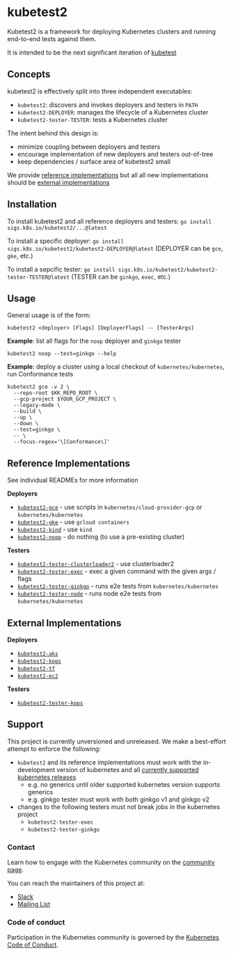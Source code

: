 # kubetest2

Kubetest2 is a framework for deploying Kubernetes clusters and running end-to-end tests against them.

It is intended to be the next significant iteration of [kubetest]

## Concepts

kubetest2 is effectively split into three independent executables:

- `kubetest2`: discovers and invokes deployers and testers in `PATH`
- `kubetest2-DEPLOYER`: manages the lifecycle of a Kubernetes cluster
- `kubetest2-tester-TESTER`: tests a Kubernetes cluster

The intent behind this design is:
- minimize coupling between deployers and testers
- encourage implementation of new deployers and testers out-of-tree
- keep dependencies / surface area of kubetest2 small

We provide [reference implementations](#reference-implementations) but all
all new implementations should be [external implementations](#external-implementations)

## Installation

To install kubetest2 and all reference deployers and testers:
`go install sigs.k8s.io/kubetest2/...@latest`

To install a specific deployer:
`go install sigs.k8s.io/kubetest2/kubetest2-DEPLOYER@latest` (DEPLOYER can be `gce`, `gke`, etc.)

To install a sepcific tester:
`go install sigs.k8s.io/kubetest2/kubetest2-tester-TESTER@latest` (TESTER can be `ginkgo`, `exec`, etc.)

## Usage

General usage is of the form:
```
kubetest2 <deployer> [Flags] [DeployerFlags] -- [TesterArgs]
```

**Example**: list all flags for the `noop` deployer and `ginkgo` tester
```
kubetest2 noop --test=ginkgo --help
```

**Example**: deploy a cluster using a local checkout of `kubernetes/kubernetes`, run Conformance tests
```
kubetest2 gce -v 2 \
  --repo-root $KK_REPO_ROOT \
  --gcp-project $YOUR_GCP_PROJECT \
  --legacy-mode \
  --build \
  --up \
  --down \
  --test=ginkgo \
  -- \
  --focus-regex='\[Conformance\]'
```

## Reference Implementations

See individual READMEs for more information

**Deployers**
- [`kubetest2-gce`](/kubetest2-gce)   - use scripts in `kubernetes/cloud-provider-gcp` or `kubernetes/kubernetes`
- [`kubetest2-gke`](/kubetest2-gke)   - use `gcloud containers`
- [`kubetest2-kind`](/kubetest2-kind) - use `kind`
- [`kubetest2-noop`](/kubetest2-noop) - do nothing (to use a pre-existing cluster)

**Testers**
- [`kubetest2-tester-clusterloader2`](/kubetest2-tester-clusterloader2)  - use clusterloader2
- [`kubetest2-tester-exec`](/kubetest2-tester-exec) - exec a given command with the given args / flags
- [`kubetest2-tester-ginkgo`](/kubetest2-tester-ginkgo) - runs e2e tests from `kubernetes/kubernetes`
- [`kubetest2-tester-node`](/kubetest2-tester-node) - runs node e2e tests from `kubernetes/kubernetes`

## External Implementations

**Deployers**
- [`kubetest2-aks`][kubetest2-aks]
- [`kubetest2-kops`][kubetest2-kops]
- [`kubetest2-tf`][kubetest2-tf]
- [`kubetest2-ec2`][kubetest2-ec2]

**Testers**
- [`kubetest2-tester-kops`][kubetest2-tester-kops]

## Support

This project is currently unversioned and unreleased. We make a best-effort attempt to enforce the following:
- `kubetest2` and its reference implementations must work with the in-development version of kubernetes and all [currently supported kubernetes releases][k8s-supported-releases]
  - e.g. no generics until older supported kubernetes version supports generics
  - e.g. ginkgo tester must work with both ginkgo v1 and ginkgo v2
- changes to the following testers must not break jobs in the kubernetes project
  - `kubetest2-tester-exec`
  - `kubetest2-tester-ginkgo`

### Contact

Learn how to engage with the Kubernetes community on the [community page](http://kubernetes.io/community/).

You can reach the maintainers of this project at:

- [Slack](https://kubernetes.slack.com/messages/sig-testing)
- [Mailing List](https://groups.google.com/forum/#!forum/kubernetes-sig-testing)

### Code of conduct

Participation in the Kubernetes community is governed by the [Kubernetes Code of Conduct](code-of-conduct.md).

<!-- links -->
[kubetest]: https://git.k8s.io/test-infra/kubetest
[kubetest2-aks]: https://sigs.k8s.io/cloud-provider-azure/kubetest2-aks
[kubetest2-kops]: https://git.k8s.io/kops/tests/e2e/kubetest2-kops
[kubetest2-tf]: https://github.com/ppc64le-cloud/kubetest2-plugins/tree/master/kubetest2-tf
[kubetest2-ec2]: https://github.com/kubernetes-sigs/provider-aws-test-infra/tree/main/kubetest2-ec2
[kubetest2-tester-kops]: https://git.k8s.io/kops/tests/e2e/kubetest2-tester-kops
[k8s-supported-releases]: https://kubernetes.io/releases/patch-releases/#support-period
